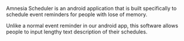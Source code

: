 Amnesia Scheduler is an android application that is built specifically to schedule event reminders for people with lose of memory.

Unlike a normal event reminder in our android app, this software allows people to input lengthy text description of their schedules. 